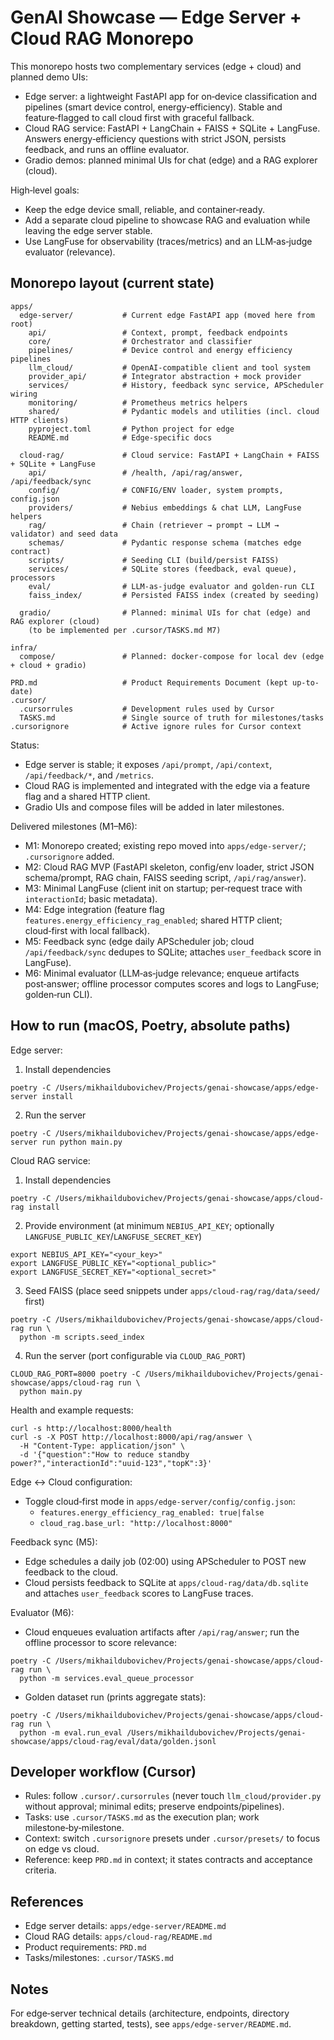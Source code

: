 # GenAI Showcase — Edge Server + Cloud RAG Monorepo

This monorepo hosts two complementary services (edge + cloud) and planned demo UIs:

- Edge server: a lightweight FastAPI app for on‑device classification and pipelines (smart device control, energy‑efficiency). Stable and feature‑flagged to call cloud first with graceful fallback.
- Cloud RAG service: FastAPI + LangChain + FAISS + SQLite + LangFuse. Answers energy‑efficiency questions with strict JSON, persists feedback, and runs an offline evaluator.
- Gradio demos: planned minimal UIs for chat (edge) and a RAG explorer (cloud).

High‑level goals:
- Keep the edge device small, reliable, and container‑ready.
- Add a separate cloud pipeline to showcase RAG and evaluation while leaving the edge server stable.
- Use LangFuse for observability (traces/metrics) and an LLM‑as‑judge evaluator (relevance).

## Monorepo layout (current state)

```
apps/
  edge-server/           # Current edge FastAPI app (moved here from root)
    api/                 # Context, prompt, feedback endpoints
    core/                # Orchestrator and classifier
    pipelines/           # Device control and energy efficiency pipelines
    llm_cloud/           # OpenAI-compatible client and tool system
    provider_api/        # Integrator abstraction + mock provider
    services/            # History, feedback sync service, APScheduler wiring
    monitoring/          # Prometheus metrics helpers
    shared/              # Pydantic models and utilities (incl. cloud HTTP clients)
    pyproject.toml       # Python project for edge
    README.md            # Edge-specific docs

  cloud-rag/             # Cloud service: FastAPI + LangChain + FAISS + SQLite + LangFuse
    api/                 # /health, /api/rag/answer, /api/feedback/sync
    config/              # CONFIG/ENV loader, system prompts, config.json
    providers/           # Nebius embeddings & chat LLM, LangFuse helpers
    rag/                 # Chain (retriever → prompt → LLM → validator) and seed data
    schemas/             # Pydantic response schema (matches edge contract)
    scripts/             # Seeding CLI (build/persist FAISS)
    services/            # SQLite stores (feedback, eval queue), processors
    eval/                # LLM‑as‑judge evaluator and golden‑run CLI
    faiss_index/         # Persisted FAISS index (created by seeding)

  gradio/                # Planned: minimal UIs for chat (edge) and RAG explorer (cloud)
    (to be implemented per .cursor/TASKS.md M7)

infra/
  compose/               # Planned: docker-compose for local dev (edge + cloud + gradio)

PRD.md                   # Product Requirements Document (kept up-to-date)
.cursor/
  .cursorrules           # Development rules used by Cursor
  TASKS.md               # Single source of truth for milestones/tasks
.cursorignore            # Active ignore rules for Cursor context
```

Status:
- Edge server is stable; it exposes `/api/prompt`, `/api/context`, `/api/feedback/*`, and `/metrics`.
- Cloud RAG is implemented and integrated with the edge via a feature flag and a shared HTTP client.
- Gradio UIs and compose files will be added in later milestones.

Delivered milestones (M1–M6):
- M1: Monorepo created; existing repo moved into `apps/edge-server/`; `.cursorignore` added.
- M2: Cloud RAG MVP (FastAPI skeleton, config/env loader, strict JSON schema/prompt, RAG chain, FAISS seeding script, `/api/rag/answer`).
- M3: Minimal LangFuse (client init on startup; per‑request trace with `interactionId`; basic metadata).
- M4: Edge integration (feature flag `features.energy_efficiency_rag_enabled`; shared HTTP client; cloud‑first with local fallback).
- M5: Feedback sync (edge daily APScheduler job; cloud `/api/feedback/sync` dedupes to SQLite; attaches `user_feedback` score in LangFuse).
- M6: Minimal evaluator (LLM‑as‑judge relevance; enqueue artifacts post‑answer; offline processor computes scores and logs to LangFuse; golden‑run CLI).

## How to run (macOS, Poetry, absolute paths)

Edge server:

1) Install dependencies

```
poetry -C /Users/mikhaildubovichev/Projects/genai-showcase/apps/edge-server install
```

2) Run the server

```
poetry -C /Users/mikhaildubovichev/Projects/genai-showcase/apps/edge-server run python main.py
```

Cloud RAG service:

1) Install dependencies

```
poetry -C /Users/mikhaildubovichev/Projects/genai-showcase/apps/cloud-rag install
```

2) Provide environment (at minimum `NEBIUS_API_KEY`; optionally `LANGFUSE_PUBLIC_KEY`/`LANGFUSE_SECRET_KEY`)

```
export NEBIUS_API_KEY="<your_key>"
export LANGFUSE_PUBLIC_KEY="<optional_public>"
export LANGFUSE_SECRET_KEY="<optional_secret>"
```

3) Seed FAISS (place seed snippets under `apps/cloud-rag/rag/data/seed/` first)

```
poetry -C /Users/mikhaildubovichev/Projects/genai-showcase/apps/cloud-rag run \
  python -m scripts.seed_index
```

4) Run the server (port configurable via `CLOUD_RAG_PORT`)

```
CLOUD_RAG_PORT=8000 poetry -C /Users/mikhaildubovichev/Projects/genai-showcase/apps/cloud-rag run \
  python main.py
```

Health and example requests:

```
curl -s http://localhost:8000/health
curl -s -X POST http://localhost:8000/api/rag/answer \
  -H "Content-Type: application/json" \
  -d '{"question":"How to reduce standby power?","interactionId":"uuid-123","topK":3}'
```

Edge ↔ Cloud configuration:

- Toggle cloud‑first mode in `apps/edge-server/config/config.json`:
  - `features.energy_efficiency_rag_enabled: true|false`
  - `cloud_rag.base_url: "http://localhost:8000"`

Feedback sync (M5):

- Edge schedules a daily job (02:00) using APScheduler to POST new feedback to the cloud.
- Cloud persists feedback to SQLite at `apps/cloud-rag/data/db.sqlite` and attaches `user_feedback` scores to LangFuse traces.

Evaluator (M6):

- Cloud enqueues evaluation artifacts after `/api/rag/answer`; run the offline processor to score relevance:

```
poetry -C /Users/mikhaildubovichev/Projects/genai-showcase/apps/cloud-rag run \
  python -m services.eval_queue_processor
```

- Golden dataset run (prints aggregate stats):

```
poetry -C /Users/mikhaildubovichev/Projects/genai-showcase/apps/cloud-rag run \
  python -m eval.run_eval /Users/mikhaildubovichev/Projects/genai-showcase/apps/cloud-rag/eval/data/golden.jsonl
```

## Developer workflow (Cursor)

- Rules: follow `.cursor/.cursorrules` (never touch `llm_cloud/provider.py` without approval; minimal edits; preserve endpoints/pipelines).
- Tasks: use `.cursor/TASKS.md` as the execution plan; work milestone‑by‑milestone.
- Context: switch `.cursorignore` presets under `.cursor/presets/` to focus on edge vs cloud.
- Reference: keep `PRD.md` in context; it states contracts and acceptance criteria.

## References

- Edge server details: `apps/edge-server/README.md`
- Cloud RAG details: `apps/cloud-rag/README.md`
- Product requirements: `PRD.md`
- Tasks/milestones: `.cursor/TASKS.md`

## Notes

For edge‑server technical details (architecture, endpoints, directory breakdown, getting started, tests), see `apps/edge-server/README.md`.